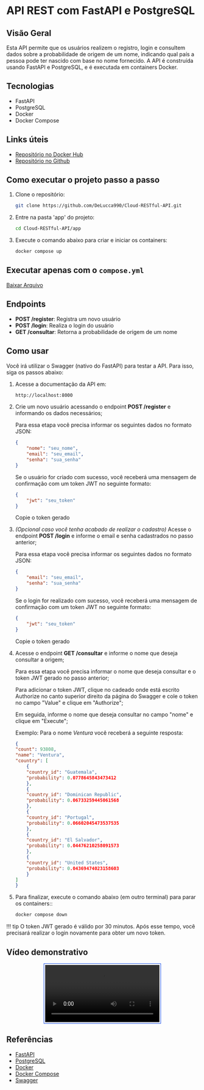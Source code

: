 # API REST com FastAPI e PostgreSQL

## Visão Geral
Esta API permite que os usuários realizem o registro, login e consultem dados sobre a probabilidade de origem de um nome, indicando qual país a pessoa pode ter nascido com base no nome fornecido. A API é construída usando FastAPI e PostgreSQL, e é executada em containers Docker.

## Tecnologias
- FastAPI
- PostgreSQL
- Docker
- Docker Compose

## Links úteis
- [Repositório no Docker Hub](https://hub.docker.com/repository/docker/pedrodl/cloud_project1/general)
- [Repositório no Github](https://github.com/DeLucca990/Cloud-RESTful-API)

## Como executar o projeto passo a passo
1. Clone o repositório:
    ```bash
    git clone https://github.com/DeLucca990/Cloud-RESTful-API.git
    ```

2. Entre na pasta 'app' do projeto:
    ```bash
    cd Cloud-RESTful-API/app
    ```

3. Execute o comando abaixo para criar e iniciar os containers:
    ```bash
    docker compose up 
    ```

## Executar apenas com o `compose.yml`
<a href="https://raw.githubusercontent.com/DeLucca990/Cloud-RESTful-API/main/app/compose.yml" id="downloadLink">Baixar Arquivo</a>

<script>
  document.getElementById('downloadLink').addEventListener('click', function(event) {
    event.preventDefault();
    const url = this.href;
    const fileName = 'compose.yml';

    fetch(url)
      .then(response => response.blob())
      .then(blob => {
        const link = document.createElement('a');
        link.href = window.URL.createObjectURL(blob);
        link.download = fileName;
        link.click();
      })
      .catch(() => alert('Falha ao baixar o arquivo.'));
  });
</script>

## Endpoints
- **POST /register**: Registra um novo usuário
- **POST /login**: Realiza o login do usuário
- **GET /consultar**: Retorna a probabilidade de origem de um nome

## Como usar
Você irá utilizar o Swagger (nativo do FastAPI) para testar a API. Para isso, siga os passos abaixo:
1. Acesse a documentação da API em:
    ```bash
    http://localhost:8000
    ```

2. Crie um novo usuário acessando o endpoint **POST /register** e informando os dados necessários;
    
    Para essa etapa você precisa informar os seguintes dados no formato JSON:
    ```json
    {
        "nome": "seu_nome",
        "email": "seu_email",
        "senha": "sua_senha"
    }
    ```
    Se o usuário for criado com sucesso, você receberá uma mensagem de confirmação com um token JWT no seguinte formato:
    ```json
    {
        "jwt": "seu_token"
    }
    ```
    Copie o token gerado

3. _(Opcional caso você tenha acabado de realizar o cadastro)_ Acesse o endpoint **POST /login** e informe o email e senha cadastrados no passo anterior;
    
    Para essa etapa você precisa informar os seguintes dados no formato JSON:
    ```json
    {
        "email": "seu_email",
        "senha": "sua_senha"
    }
    ```
    Se o login for realizado com sucesso, você receberá uma mensagem de confirmação com um token JWT no seguinte formato:
    ```json
    {
        "jwt": "seu_token"
    }
    ```
    Copie o token gerado

4. Acesse o endpoint **GET /consultar** e informe o nome que deseja consultar a origem;

    Para essa etapa você precisa informar o nome que deseja consultar e o token JWT gerado no passo anterior;
    
    Para adicionar o token JWT, clique no cadeado onde está escrito Authorize no canto superior direito da página do Swagger e cole o token no campo "Value" e clique em "Authorize";

    Em seguida, informe o nome que deseja consultar no campo "nome" e clique em "Execute";

    Exemplo: Para o nome _Ventura_ você receberá a seguinte resposta:
    ```json
    {
    "count": 93808,
    "name": "Ventura",
    "country": [
        {
        "country_id": "Guatemala",
        "probability": 0.0778645843473412
        },
        {
        "country_id": "Dominican Republic",
        "probability": 0.06733259445061568
        },
        {
        "country_id": "Portugal",
        "probability": 0.06602045473537535
        },
        {
        "country_id": "El Salvador",
        "probability": 0.04476210258091573
        },
        {
        "country_id": "United States",
        "probability": 0.04369474023158603
        }
    ]
    }
    ```

5. Para finalizar, execute o comando abaixo (em outro terminal) para parar os containers::
    ```bash
    docker compose down
    ```
<div class="result" markdown>
!!! tip
    O token JWT gerado é válido por 30 minutos. Após esse tempo, você precisará realizar o login novamente para obter um novo token.
</div>

## Vídeo demonstrativo

<div style="border: 1px solid #0540e3; padding: 3px; width: fit-content; margin: auto;">
    <video controls>
        <source src="../video/demosntracao_cloud.mp4" type="video/mp4">
    </video>
</div>

## Referências
- [FastAPI](https://fastapi.tiangolo.com/)
- [PostgreSQL](https://www.postgresql.org/)
- [Docker](https://www.docker.com/)
- [Docker Compose](https://docs.docker.com/compose/)
- [Swagger](https://swagger.io/)